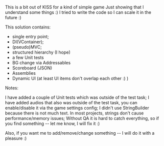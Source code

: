 This is a bit out of KISS for a kind of simple game 
Just showing that I understand some things :)
I tried to write the code so I can scale it in the future :)

This solution contains:
- single entry point;
- DI(VContainer);
- (pseudo)MVC;
- structured hierarchy (I hope)
- a few Unit tests
- BG change via Addressables
- Scoreboard (JSON)
- Assemblies
- Dynamic UI (at least UI items don't overlap each other :) )

Notes:

I have added a couple of Unit tests which was outside of the test task;
I have added audios that also was outside of the test task, you can enable/disable it via the game settings config;
I didn't use StringBuilder because there is not much text. In most projects, strings don't cause performance/memory issues;
Without QA it is hard to catch everything, so if you find something -- let me know, I will fix it :)

Also, if you want me to add/remove/change something -- I will do it with a pleasure :)
